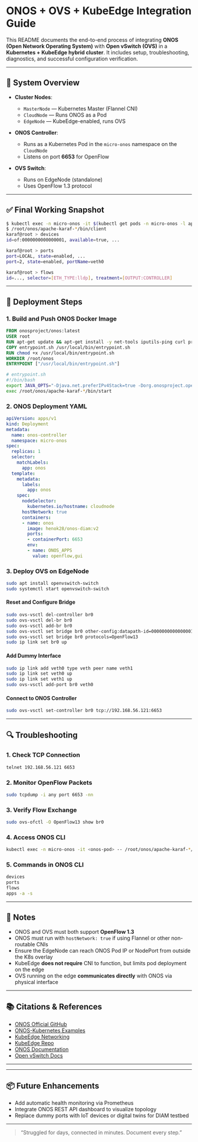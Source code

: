 # ONOS + OVS + KubeEdge Integration Guide

This README documents the end-to-end process of integrating **ONOS (Open Network Operating System)** with **Open vSwitch (OVS)** in a **Kubernetes + KubeEdge hybrid cluster**. It includes setup, troubleshooting, diagnostics, and successful configuration verification.

---

## 📍 System Overview

- **Cluster Nodes**:
  - `MasterNode` — Kubernetes Master (Flannel CNI)
  - `CloudNode` — Runs ONOS as a Pod
  - `EdgeNode` — KubeEdge-enabled, runs OVS

- **ONOS Controller**:
  - Runs as a Kubernetes Pod in the `micro-onos` namespace on the `CloudNode`
  - Listens on port **6653** for OpenFlow

- **OVS Switch**:
  - Runs on EdgeNode (standalone)
  - Uses OpenFlow 1.3 protocol

---

## ✅ Final Working Snapshot

```sh
$ kubectl exec -n micro-onos -it $(kubectl get pods -n micro-onos -l app=onos -o name) -- /bin/bash
$ /root/onos/apache-karaf-*/bin/client
karaf@root > devices
id=of:0000000000000001, available=true, ...

karaf@root > ports
port=LOCAL, state=enabled, ...
port=2, state=enabled, portName=veth0

karaf@root > flows
id=..., selector=[ETH_TYPE:lldp], treatment=[OUTPUT:CONTROLLER]
```
---

## 📘 Deployment Steps

### 1. Build and Push ONOS Docker Image
```Dockerfile
FROM onosproject/onos:latest
USER root
RUN apt-get update && apt-get install -y net-tools iputils-ping curl procps
COPY entrypoint.sh /usr/local/bin/entrypoint.sh
RUN chmod +x /usr/local/bin/entrypoint.sh
WORKDIR /root/onos
ENTRYPOINT ["/usr/local/bin/entrypoint.sh"]
```
```bash
# entrypoint.sh
#!/bin/bash
export JAVA_OPTS="-Djava.net.preferIPv4Stack=true -Dorg.onosproject.openflow.address=0.0.0.0"
exec /root/onos/apache-karaf-*/bin/start
```

### 2. ONOS Deployment YAML
```yaml
apiVersion: apps/v1
kind: Deployment
metadata:
  name: onos-controller
  namespace: micro-onos
spec:
  replicas: 1
  selector:
    matchLabels:
      app: onos
  template:
    metadata:
      labels:
        app: onos
    spec:
      nodeSelector:
        kubernetes.io/hostname: cloudnode
      hostNetwork: true
      containers:
      - name: onos
        image: henok28/onos-diam:v2
        ports:
        - containerPort: 6653
        env:
        - name: ONOS_APPS
          value: openflow,gui
```

### 3. Deploy OVS on EdgeNode
```bash
sudo apt install openvswitch-switch
sudo systemctl start openvswitch-switch
```

#### Reset and Configure Bridge
```bash
sudo ovs-vsctl del-controller br0
sudo ovs-vsctl del-br br0
sudo ovs-vsctl add-br br0
sudo ovs-vsctl set bridge br0 other-config:datapath-id=0000000000000001
sudo ovs-vsctl set bridge br0 protocols=OpenFlow13
sudo ip link set br0 up
```

#### Add Dummy Interface
```bash
sudo ip link add veth0 type veth peer name veth1
sudo ip link set veth0 up
sudo ip link set veth1 up
sudo ovs-vsctl add-port br0 veth0
```

#### Connect to ONOS Controller
```bash
sudo ovs-vsctl set-controller br0 tcp://192.168.56.121:6653
```

---

## 🔍 Troubleshooting

### 1. Check TCP Connection
```bash
telnet 192.168.56.121 6653
```

### 2. Monitor OpenFlow Packets
```bash
sudo tcpdump -i any port 6653 -nn
```

### 3. Verify Flow Exchange
```bash
sudo ovs-ofctl -O OpenFlow13 show br0
```

### 4. Access ONOS CLI
```bash
kubectl exec -n micro-onos -it <onos-pod> -- /root/onos/apache-karaf-*/bin/client
```

### 5. Commands in ONOS CLI
```bash
devices
ports
flows
apps -a -s
```

---

## 📝 Notes
- ONOS and OVS must both support **OpenFlow 1.3**
- ONOS must run with `hostNetwork: true` if using Flannel or other non-routable CNIs
- Ensure the EdgeNode can reach ONOS Pod IP or NodePort from outside the K8s overlay
- KubeEdge **does not require** CNI to function, but limits pod deployment on the edge
- OVS running on the edge **communicates directly** with ONOS via physical interface

---

## 📚 Citations & References
- [ONOS Official GitHub](https://github.com/opennetworkinglab/onos)
- [ONOS-Kubernetes Examples](https://github.com/opennetworkinglab/onos-kubernetes)
- [KubeEdge Networking](https://kubeedge.io/)
- [KubeEdge Repo](https://github.com/kubeedge/kubeedge)
- [ONOS Documentation](https://wiki.onosproject.org/display/ONOS)
- [Open vSwitch Docs](https://docs.openvswitch.org/en/latest/)

---

---

## 📦 Future Enhancements
- Add automatic health monitoring via Prometheus
- Integrate ONOS REST API dashboard to visualize topology
- Replace dummy ports with IoT devices or digital twins for DIAM testbed

---

> “Struggled for days, connected in minutes. Document every step.”

